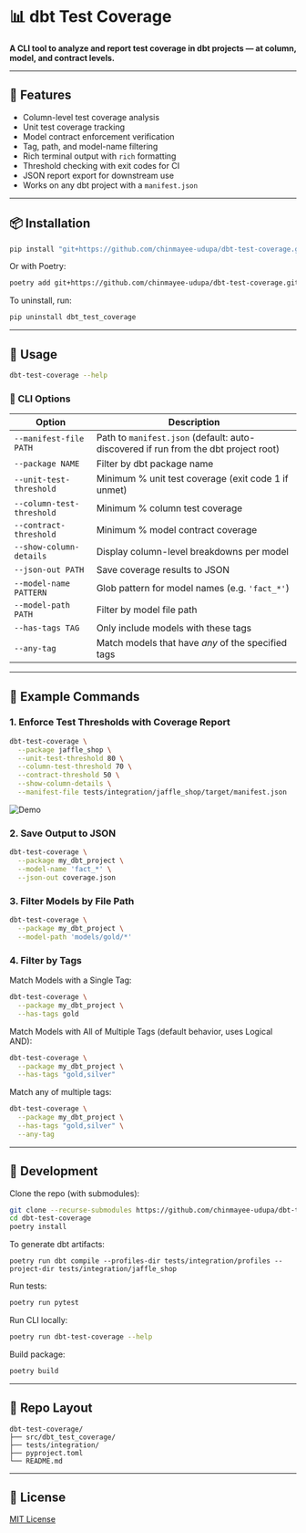 # 📊 dbt Test Coverage

**A CLI tool to analyze and report test coverage in dbt projects — at column, model, and contract levels.**

---

## 🚀 Features

- Column-level test coverage analysis
- Unit test coverage tracking
- Model contract enforcement verification
- Tag, path, and model-name filtering
- Rich terminal output with `rich` formatting
- Threshold checking with exit codes for CI
- JSON report export for downstream use
- Works on any dbt project with a `manifest.json`

---

## 📦 Installation

```bash
pip install "git+https://github.com/chinmayee-udupa/dbt-test-coverage.git"
```

Or with Poetry:

```bash
poetry add git+https://github.com/chinmayee-udupa/dbt-test-coverage.git
```

To uninstall, run:

```bash
pip uninstall dbt_test_coverage
```
---

## 🧰 Usage

```bash
dbt-test-coverage --help
```

### 🔧 CLI Options

| Option                 | Description                                                 |
|------------------------|-------------------------------------------------------------|
| `--manifest-file PATH` | Path to `manifest.json` (default: auto-discovered if run from the dbt project root)          |
| `--package NAME`       | Filter by dbt package name                                  |
| `--unit-test-threshold`| Minimum % unit test coverage (exit code 1 if unmet)         |
| `--column-test-threshold`| Minimum % column test coverage                            |
| `--contract-threshold` | Minimum % model contract coverage                           |
| `--show-column-details`| Display column-level breakdowns per model                   |
| `--json-out PATH`      | Save coverage results to JSON                               |
| `--model-name PATTERN` | Glob pattern for model names (e.g. `'fact_*'`)              |
| `--model-path PATH`    | Filter by model file path                                   |
| `--has-tags TAG`       | Only include models with these tags                         |
| `--any-tag`            | Match models that have *any* of the specified tags          |

---

## 📌 Example Commands

### 1. Enforce Test Thresholds with Coverage Report
```bash
dbt-test-coverage \
  --package jaffle_shop \
  --unit-test-threshold 80 \
  --column-test-threshold 70 \
  --contract-threshold 50 \
  --show-column-details \
  --manifest-file tests/integration/jaffle_shop/target/manifest.json
```
![Demo](assets/example_1.gif)

### 2. Save Output to JSON
```bash
dbt-test-coverage \
  --package my_dbt_project \
  --model-name 'fact_*' \
  --json-out coverage.json
```

### 3. Filter Models by File Path
```bash
dbt-test-coverage \
  --package my_dbt_project \
  --model-path 'models/gold/*'
```

### 4. Filter by Tags
Match Models with a Single Tag:
```bash
dbt-test-coverage \
  --package my_dbt_project \
  --has-tags gold
```

Match Models with All of Multiple Tags (default behavior, uses Logical AND):
```bash
dbt-test-coverage \
  --package my_dbt_project \
  --has-tags "gold,silver"
```

Match any of multiple tags:
```bash
dbt-test-coverage \
  --package my_dbt_project \
  --has-tags "gold,silver" \
  --any-tag
```

---

## 🧪 Development

Clone the repo (with submodules):

```bash
git clone --recurse-submodules https://github.com/chinmayee-udupa/dbt-test-coverage.git
cd dbt-test-coverage
poetry install
```

To generate dbt artifacts:
```
poetry run dbt compile --profiles-dir tests/integration/profiles --project-dir tests/integration/jaffle_shop
```

Run tests:

```bash
poetry run pytest
```

Run CLI locally:

```bash
poetry run dbt-test-coverage --help
```

Build package:

```bash
poetry build
```

---

## 📁 Repo Layout

```
dbt-test-coverage/
├── src/dbt_test_coverage/
├── tests/integration/
├── pyproject.toml
└── README.md
```

---

## 🪪 License

[MIT License](https://opensource.org/licenses/MIT)

